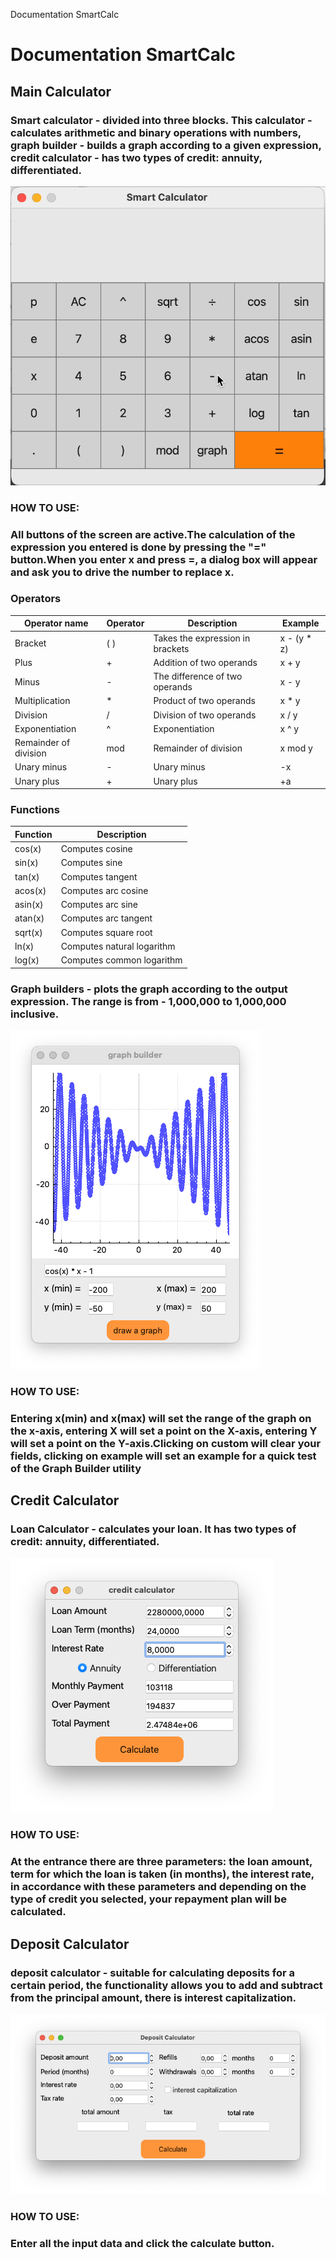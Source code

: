    Documentation SmartCalc 

Documentation SmartCalc
=============================

Main Calculator
---------------

### Smart calculator - divided into three blocks. This calculator - calculates arithmetic and binary operations with numbers, graph builder - builds a graph according to a given expression, credit calculator - has two types of credit: annuity, differentiated.

![](images/calc.gif)

### HOW TO USE:

### All buttons of the screen are active.The calculation of the expression you entered is done by pressing the "=" button.When you enter x and press =, a dialog box will appear and ask you to drive the number to replace x.

### Operators

	
| Operator name | Operator | Description | Example |
| --- | --- | --- | --- |
| Bracket | ( ) | Takes the expression in brackets | x - (y * z) |
| Plus | + | Addition of two operands | x + y |
| Minus | - | The difference of two operands | x - y |
| Multiplication | * | Product of two operands | x * y |
| Division | / | Division of two operands | x / y |
| Exponentiation | ^ | Exponentiation | x ^ y |
| Remainder of division | mod | Remainder of division | x mod y |
| Unary minus | - | Unary minus | -x |
| Unary plus | + | Unary plus | +a |

### Functions

| Function | Description |
| --- | --- |
| cos(x) | Computes cosine |
| sin(x) | Computes sine |
| tan(x) | Computes tangent |
| acos(x) | Computes arc cosine |
| asin(x) | Computes arc sine |
| atan(x) | Computes arc tangent |
| sqrt(x) | Computes square root |
| ln(x) | Computes natural logarithm |
| log(x) | Computes common logarithm |

      
     
### Graph builders - plots the graph according to the output expression. The range is from - 1,000,000 to 1,000,000 inclusive.

![](images/graph.png)

### HOW TO USE:

### Entering x(min) and x(max) will set the range of the graph on the x-axis, entering **X** will set a point on the X-axis, entering **Y** will set a point on the Y-axis.Clicking on **custom** will clear your fields, clicking on **example** will set an example for a quick test of the Graph Builder utility

Credit Calculator
-----------------

### Loan Calculator - calculates your loan. It has two types of credit: annuity, differentiated.

![](images/credit.png)

### HOW TO USE:

### At the entrance there are three parameters: the loan amount, term for which the loan is taken (in months), the interest rate, in accordance with these parameters and depending on the type of credit you selected, your repayment plan will be calculated.

Deposit Calculator
------------------

### deposit calculator - suitable for calculating deposits for a certain period, the functionality allows you to add and subtract from the principal amount, there is interest capitalization.

![](images/deposit.png)

### HOW TO USE:

### Enter all the input data and click the calculate button.
